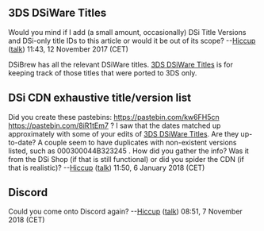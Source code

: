 ## 3DS DSiWare Titles

Would you mind if I add (a small amount, occasionally) DSi Title
Versions and DSi-only title IDs to this article or would it be out of
its scope? --[Hiccup](User:Hiccup "wikilink")
([talk](User_talk:Hiccup "wikilink")) 11:43, 12 November 2017 (CET)


DSiBrew has all the relevant DSiWare titles. [3DS DSiWare
Titles](3DS_DSiWare_Titles "wikilink") is for keeping track of those
titles that were ported to 3DS only.

## DSi CDN exhaustive title/version list

Did you create these pastebins: <https://pastebin.com/kw6FH5cn>
<https://pastebin.com/8iR1tEm7> ? I saw that the dates matched up
approximately with some of your edits of [3DS DSiWare
Titles](3DS_DSiWare_Titles "wikilink"). Are they up-to-date? A couple
seem to have duplicates with non-existent versions listed, such as
000300044B323245 . How did you gather the info? Was it from the DSi Shop
(if that is still functional) or did you spider the CDN (if that is
realistic)? --[Hiccup](User:Hiccup "wikilink")
([talk](User_talk:Hiccup "wikilink")) 11:50, 6 January 2018 (CET)

## Discord

Could you come onto Discord again? --[Hiccup](User:Hiccup "wikilink")
([talk](User_talk:Hiccup "wikilink")) 08:51, 7 November 2018 (CET)